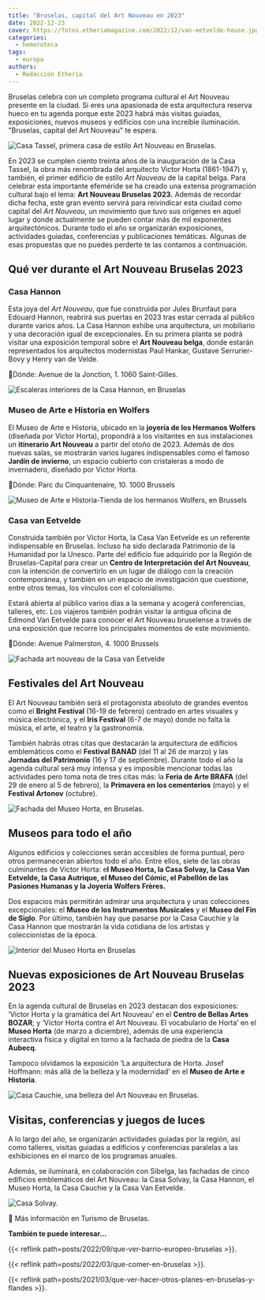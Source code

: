 ```yaml
---
title: "Bruselas, capital del Art Nouveau en 2023"
date: 2022-12-23
cover: https://fotos.etheriamagazine.com/2022/12/van-eetvelde-house.jpg
categories: 
  - hemeroteca
tags: 
  - europa
authors: 
  - Redacción Etheria
---
```


Bruselas celebra con un completo programa cultural el Art Nouveau presente en la ciudad. 
Si eres una apasionada de esta arquitectura reserva hueco en tu agenda porque este 2023 
habrá más visitas guiadas, exposiciones, nuevos museos y edificios con una increíble 
iluminación. "Bruselas, capital del Art Nouveau" te espera. 

![Casa Tassel, primera casa de estilo Art Nouveau en Bruselas.](https://fotos.etheriamagazine.com/2022/12/casa-tassel-bruselas.jpg "Casa Tassel, primera casa de estilo Art Nouveau en Bruselas.")

En 2023 se cumplen ciento treinta años de la inauguración de la Casa Tassel, la obra más 
renombrada del arquitecto Victor Horta (1861-1947) y, también, el primer edificio de 
estilo _Art Nouveau_ de la capital belga. Para celebrar esta importante efeméride se ha 
creado una extensa programación cultural bajo el lema: **Art Nouveau Bruselas 2023.** 
Además de recordar dicha fecha, este gran evento servirá para reivindicar esta ciudad 
como capital del _Art Nouveau_, un movimiento que tuvo sus orígenes en aquel lugar y 
donde actualmente se pueden contar más de mil exponentes arquitectónicos. Durante todo 
el año se organizarán exposiciones, actividades guiadas, conferencias y publicaciones 
temáticas. Algunas de esas propuestas que no puedes perderte te las contamos a 
continuación. 

## Qué ver durante el Art Nouveau Bruselas 2023

### Casa Hannon

Esta joya del _Art Nouveau_, que fue construida por Jules Brunfaut para Edouard Hannon, 
reabrirá sus puertas en 2023 tras estar cerrada al público durante varios años. La Casa 
Hannon exhibe una arquitectura, un mobiliario y una decoración igual de excepcionales. 
En su primera planta se podrá visitar una exposición temporal sobre el **Art Nouveau 
belga**, donde estarán representados los arquitectos modernistas Paul Hankar, Gustave 
Serrurier-Bovy y Henry van de Velde. 

📍Dónde: Avenue de la Jonction, 1. 1060 Saint-Gilles. 

![Escaleras interiores de la Casa Hannon, en Bruselas](https://fotos.etheriamagazine.com/2022/12/Hotel-Hannon.jpg "Casa Hannon. © Visit Brussels/Jean-Paul Remy.")

### Museo de Arte e Historia en Wolfers

El Museo de Arte e Historia, ubicado en la **joyería de los Hermanos Wolfers** (diseñada 
por Victor Horta), propondrá a los visitantes en sus instalaciones un **itinerario Art 
Nouveau** a partir del otoño de 2023. Además de dos nuevas salas, se mostrarán varios 
lugares indispensables como el famoso **Jardín de invierno**, un espacio cubierto con 
cristaleras a modo de invernadero, diseñado por Victor Horta. 

📍Dónde: Parc du Cinquantenaire, 10. 1000 Brussels 

![Museo de Arte e Historia-Tienda de los hermanos Wolfers, en  Brussels](https://fotos.etheriamagazine.com/2022/12/museo-historia-arte-bruselas.jpg "Museo de Arte e Historia-antigua joyería de los hermanos Wolfers. © Visit Brussels")

### Casa van Eetvelde

Construida también por Victor Horta, la Casa Van Eetvelde es un referente indispensable 
en Bruselas. Incluso ha sido declarada Patrimonio de la Humanidad por la Unesco. Parte 
del edificio fue adquirido por la Región de Bruselas-Capital para crear un **Centro de 
Interpretación del Art Nouveau**, con la intención de convertirlo en un lugar de diálogo 
con la creación contemporánea, y también en un espacio de investigación que cuestione, 
entre otros temas, los vínculos con el colonialismo. 

Estará abierta al público varios días a la semana y acogerá conferencias, talleres, etc. 
Los viajeros también podrán visitar la antigua oficina de Edmond Van Eetvelde para 
conocer el Art Nouveau bruselense a través de una exposición que recorre los principales 
momentos de este movimiento. 

📍Dónde: Avenue Palmerston, 4. 1000 Brussels 

![Fachada art nouveau de la Casa van Eetvelde](https://fotos.etheriamagazine.com/2022/12/van-eetvelde-house.jpg "Casa van Eetvelde. © Visit Brussels")

## Festivales del Art Nouveau

El Art Nouveau también será el protagonista absoluto de grandes eventos como el **Bright 
Festival** (16-19 de febrero) centrado en artes visuales y música electrónica, y el 
**Iris Festival** (6-7 de mayo) donde no falta la música, el arte, el teatro y la 
gastronomía. 

También habrás otras citas que destacarán la arquitectura de edificios emblemáticos como 
el **Festival BANAD** (del 11 al 26 de marzo) y las **Jornadas del Patrimonio** (16 y 17 
de septiembre). Durante todo el año la agenda cultural será muy intensa y es imposible 
mencionar todas las actividades pero toma nota de tres citas más: la **Feria de Arte 
BRAFA** (del 29 de enero al 5 de febrero), la **Primavera en los cementerios** (mayo) y 
el **Festival Artonov** (octubre). 

![Fachada del Museo Horta, en Bruselas.](https://fotos.etheriamagazine.com/2022/12/Musee-Horta.jpg "Museo Horta, en Bruselas. © Visit Brussels/ Jean-Paul Remy")

## Museos para todo el año

Algunos edificios y colecciones serán accesibles de forma puntual, pero otros 
permanecerán abiertos todo el año. Entre ellos, siete de las obras culminantes de Victor 
Horta: e**l Museo Horta, la Casa Solvay, la Casa Van Eetvelde, la Casa Autrique, el 
Museo del Cómic, el Pabellón de las Pasiones Humanas y la Joyería Wolfers Frères.** 

Dos espacios más permitirán admirar una arquitectura y unas colecciones excepcionales: 
el **Museo de los Instrumentos Musicales** y el **Museo del Fin de Siglo**. Por último, 
también hay que pasarse por la Casa Cauchie y la Casa Hannon que mostrarán la vida 
cotidiana de los artistas y coleccionistas de la época. 

![Interior del Museo Horta en Bruselas](https://fotos.etheriamagazine.com/2022/12/Musee-Horta-1.jpg "Museo Horta. © Visit Brussels/ Jean-Paul Remy")

## Nuevas exposiciones de Art Nouveau Bruselas 2023

En la agenda cultural de Bruselas en 2023 destacan dos exposiciones: ‘Victor Horta y la 
gramática del Art Nouveau’ en el **Centro de Bellas Artes BOZAR**; y ‘Victor Horta 
contra el Art Nouveau. El vocabulario de Horta’ en el **Museo Horta** (de marzo a 
diciembre), además de una experiencia interactiva física y digital en torno a la fachada 
de piedra de la **Casa Aubecq**. 

Tampoco olvidamos la exposición ‘La arquitectura de Horta. Josef Hoffmann: más allá de 
la belleza y la modernidad’ en el **Museo de Arte e Historia**. 

![Casa Cauchie, una belleza del Art Nouveau en Bruselas.](https://fotos.etheriamagazine.com/2022/12/Maison-Cauchie.jpg "Casa Cauchie, una belleza del Art Nouveau en Bruselas. © Visit Brussels/ Jean-Paul Remy")

## Visitas, conferencias y juegos de luces

A lo largo del año, se organizarán actividades guiadas por la región, así como talleres, 
visitas guiadas a edificios y conferencias paralelas a las exhibiciones en el marco de 
los programas anuales. 

Además, se iluminará, en colaboración con Sibelga, las fachadas de cinco edificios 
emblemáticos del Art Nouveau: la Casa Solvay, la Casa Hannon, el Museo Horta, la Casa 
Cauchie y la Casa Van Eetvelde. 

![Casa Solvay.](https://fotos.etheriamagazine.com/2022/12/casa-solvay-bruselas.jpg "Casa Solvay. © Visit Brussels")

📌 Más información en Turismo de Bruselas. 

**También te puede interesar...** 

{{< reflink path=posts/2022/09/que-ver-barrio-europeo-bruselas >}}. 

{{< reflink path=posts/2022/03/que-comer-en-bruselas >}}. 

{{< reflink path=posts/2021/03/que-ver-hacer-otros-planes-en-bruselas-y-flandes >}}.
